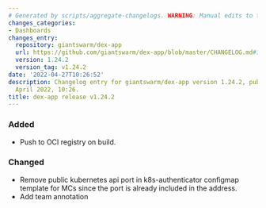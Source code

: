 ```yaml
---
# Generated by scripts/aggregate-changelogs. WARNING: Manual edits to this files will be overwritten.
changes_categories:
- Dashboards
changes_entry:
  repository: giantswarm/dex-app
  url: https://github.com/giantswarm/dex-app/blob/master/CHANGELOG.md#1242---2022-04-27
  version: 1.24.2
  version_tag: v1.24.2
date: '2022-04-27T10:26:52'
description: Changelog entry for giantswarm/dex-app version 1.24.2, published on 27
  April 2022, 10:26.
title: dex-app release v1.24.2
---
```


### Added
- Push to OCI registry on build.
### Changed
- Remove public kubernetes api port in k8s-authenticator configmap template for MCs since the port is already included in the address.
- Add team annotation
